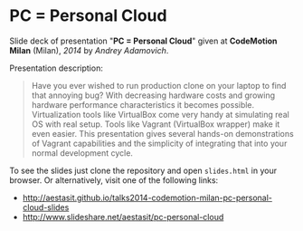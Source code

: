 
# PC = Personal Cloud

Slide deck of presentation "**PC = Personal Cloud**" given at **CodeMotion Milan** (Milan), *2014* by *Andrey Adamovich*.

Presentation description:

> Have you ever wished to run production clone on your laptop to find that annoying bug? With decreasing hardware costs and growing hardware performance characteristics it becomes possible. Virtualization tools like VirtualBox come very handy at simulating real OS with real setup. Tools like Vagrant (VirtualBox wrapper) make it even easier. This presentation gives several hands-on demonstrations of Vagrant capabilities and the simplicity of integrating that into your normal development cycle.


To see the slides just clone the repository and open `slides.html` in your browser. Or alternatively, visit one of the following links:

- <http://aestasit.github.io/talks2014-codemotion-milan-pc-personal-cloud-slides>
- <http://www.slideshare.net/aestasit/pc-personal-cloud>

